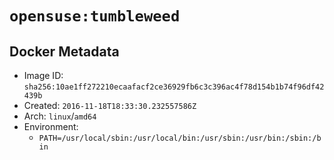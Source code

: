 # `opensuse:tumbleweed`

## Docker Metadata

- Image ID: `sha256:10ae1ff272210ecaafacf2ce36929fb6c3c396ac4f78d154b1b74f96df42439b`
- Created: `2016-11-18T18:33:30.232557586Z`
- Arch: `linux`/`amd64`
- Environment:
  - `PATH=/usr/local/sbin:/usr/local/bin:/usr/sbin:/usr/bin:/sbin:/bin`

